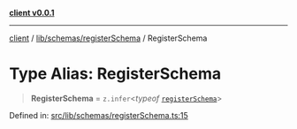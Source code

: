 [**client v0.0.1**](../../../../README.md)

***

[client](../../../../README.md) / [lib/schemas/registerSchema](../README.md) / RegisterSchema

# Type Alias: RegisterSchema

> **RegisterSchema** = `z.infer`\<*typeof* [`registerSchema`](../variables/registerSchema.md)\>

Defined in: [src/lib/schemas/registerSchema.ts:15](https://github.com/petelc/WMS/blob/0ba5e61a5ede3de744df1a5839724fa19a2a534f/client/src/lib/schemas/registerSchema.ts#L15)

